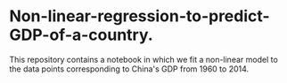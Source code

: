 # Non-linear-regression-to-predict-GDP-of-a-country.
This repository contains a notebook in which we fit a non-linear model to the data points corresponding to China's GDP from 1960 to 2014.
